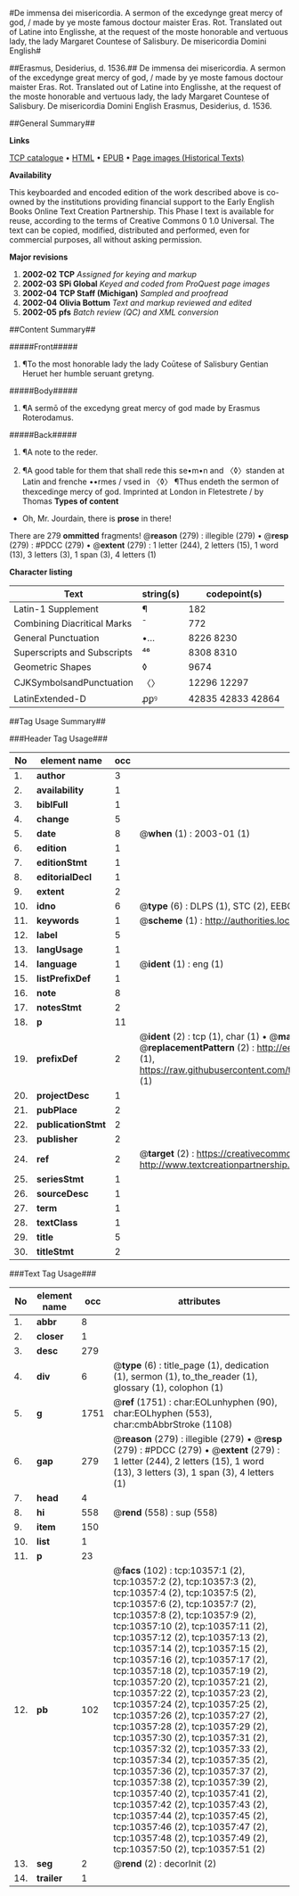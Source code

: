 #De immensa dei misericordia. A sermon of the excedynge great mercy of god, / made by ye moste famous doctour maister Eras. Rot. Translated out of Latine into Englisshe, at the request of the moste honorable and vertuous lady, the lady Margaret Countese of Salisbury. De misericordia Domini English#

##Erasmus, Desiderius, d. 1536.##
De immensa dei misericordia. A sermon of the excedynge great mercy of god, / made by ye moste famous doctour maister Eras. Rot. Translated out of Latine into Englisshe, at the request of the moste honorable and vertuous lady, the lady Margaret Countese of Salisbury.
De misericordia Domini English
Erasmus, Desiderius, d. 1536.

##General Summary##

**Links**

[TCP catalogue](http://www.ota.ox.ac.uk/tcp/)  • 
[HTML](http://tei.it.ox.ac.uk/tcp/Texts-HTML/free/A00/A00356.html)  • 
[EPUB](http://tei.it.ox.ac.uk/tcp/Texts-EPUB/free/A00/A00356.epub) • 
[Page images (Historical Texts)](https://data.historicaltexts.jisc.ac.uk/view?pubId=eebo-99845455e&pageId=eebo-99845455e-10357-1)

**Availability**

This keyboarded and encoded edition of the
	       work described above is co-owned by the institutions
	       providing financial support to the Early English Books
	       Online Text Creation Partnership. This Phase I text is
	       available for reuse, according to the terms of Creative
	       Commons 0 1.0 Universal. The text can be copied,
	       modified, distributed and performed, even for
	       commercial purposes, all without asking permission.

**Major revisions**

1. __2002-02__ __TCP__ *Assigned for keying and markup*
1. __2002-03__ __SPi Global__ *Keyed and coded from ProQuest page images*
1. __2002-04__ __TCP Staff (Michigan)__ *Sampled and proofread*
1. __2002-04__ __Olivia Bottum__ *Text and markup reviewed and edited*
1. __2002-05__ __pfs__ *Batch review (QC) and XML conversion*

##Content Summary##

#####Front#####

1. ¶To the most honorable lady the lady Coūtese of Salisbury Gentian Heruet her humble seruant gretyng.

#####Body#####

1. ¶A sermō of the excedyng great mercy of god made by Erasmus Roterodamus.

#####Back#####

1. ¶A note to the reder.

1. ¶A good table for them that shall rede this se•m•n and 〈◊〉standen at Latin and frenche ••rmes / vsed in 〈◊〉
¶Thus endeth the sermon of thexcedinge mercy of god. Imprinted at London in Fletestrete / by Thomas 
**Types of content**

  * Oh, Mr. Jourdain, there is **prose** in there!

There are 279 **ommitted** fragments! 
 @__reason__ (279) : illegible (279)  •  @__resp__ (279) : #PDCC (279)  •  @__extent__ (279) : 1 letter (244), 2 letters (15), 1 word (13), 3 letters (3), 1 span (3), 4 letters (1)

**Character listing**


|Text|string(s)|codepoint(s)|
|---|---|---|
|Latin-1 Supplement|¶|182|
|Combining             Diacritical Marks|̄|772|
|General Punctuation|•…|8226 8230|
|Superscripts             and Subscripts|⁴⁶|8308 8310|
|Geometric Shapes|◊|9674|
|CJKSymbolsandPunctuation|〈〉|12296 12297|
|LatinExtended-D|ꝓꝑꝰ|42835 42833 42864|

##Tag Usage Summary##

###Header Tag Usage###

|No|element name|occ|attributes|
|---|---|---|---|
|1.|__author__|3||
|2.|__availability__|1||
|3.|__biblFull__|1||
|4.|__change__|5||
|5.|__date__|8| @__when__ (1) : 2003-01 (1)|
|6.|__edition__|1||
|7.|__editionStmt__|1||
|8.|__editorialDecl__|1||
|9.|__extent__|2||
|10.|__idno__|6| @__type__ (6) : DLPS (1), STC (2), EEBO-CITATION (1), PROQUEST (1), VID (1)|
|11.|__keywords__|1| @__scheme__ (1) : http://authorities.loc.gov/ (1)|
|12.|__label__|5||
|13.|__langUsage__|1||
|14.|__language__|1| @__ident__ (1) : eng (1)|
|15.|__listPrefixDef__|1||
|16.|__note__|8||
|17.|__notesStmt__|2||
|18.|__p__|11||
|19.|__prefixDef__|2| @__ident__ (2) : tcp (1), char (1)  •  @__matchPattern__ (2) : ([0-9\-]+):([0-9IVX]+) (1), (.+) (1)  •  @__replacementPattern__ (2) : http://eebo.chadwyck.com/downloadtiff?vid=$1&page=$2 (1), https://raw.githubusercontent.com/textcreationpartnership/Texts/master/tcpchars.xml#$1 (1)|
|20.|__projectDesc__|1||
|21.|__pubPlace__|2||
|22.|__publicationStmt__|2||
|23.|__publisher__|2||
|24.|__ref__|2| @__target__ (2) : https://creativecommons.org/publicdomain/zero/1.0/ (1), http://www.textcreationpartnership.org/docs/. (1)|
|25.|__seriesStmt__|1||
|26.|__sourceDesc__|1||
|27.|__term__|1||
|28.|__textClass__|1||
|29.|__title__|5||
|30.|__titleStmt__|2||


###Text Tag Usage###

|No|element name|occ|attributes|
|---|---|---|---|
|1.|__abbr__|8||
|2.|__closer__|1||
|3.|__desc__|279||
|4.|__div__|6| @__type__ (6) : title_page (1), dedication (1), sermon (1), to_the_reader (1), glossary (1), colophon (1)|
|5.|__g__|1751| @__ref__ (1751) : char:EOLunhyphen (90), char:EOLhyphen (553), char:cmbAbbrStroke (1108)|
|6.|__gap__|279| @__reason__ (279) : illegible (279)  •  @__resp__ (279) : #PDCC (279)  •  @__extent__ (279) : 1 letter (244), 2 letters (15), 1 word (13), 3 letters (3), 1 span (3), 4 letters (1)|
|7.|__head__|4||
|8.|__hi__|558| @__rend__ (558) : sup (558)|
|9.|__item__|150||
|10.|__list__|1||
|11.|__p__|23||
|12.|__pb__|102| @__facs__ (102) : tcp:10357:1 (2), tcp:10357:2 (2), tcp:10357:3 (2), tcp:10357:4 (2), tcp:10357:5 (2), tcp:10357:6 (2), tcp:10357:7 (2), tcp:10357:8 (2), tcp:10357:9 (2), tcp:10357:10 (2), tcp:10357:11 (2), tcp:10357:12 (2), tcp:10357:13 (2), tcp:10357:14 (2), tcp:10357:15 (2), tcp:10357:16 (2), tcp:10357:17 (2), tcp:10357:18 (2), tcp:10357:19 (2), tcp:10357:20 (2), tcp:10357:21 (2), tcp:10357:22 (2), tcp:10357:23 (2), tcp:10357:24 (2), tcp:10357:25 (2), tcp:10357:26 (2), tcp:10357:27 (2), tcp:10357:28 (2), tcp:10357:29 (2), tcp:10357:30 (2), tcp:10357:31 (2), tcp:10357:32 (2), tcp:10357:33 (2), tcp:10357:34 (2), tcp:10357:35 (2), tcp:10357:36 (2), tcp:10357:37 (2), tcp:10357:38 (2), tcp:10357:39 (2), tcp:10357:40 (2), tcp:10357:41 (2), tcp:10357:42 (2), tcp:10357:43 (2), tcp:10357:44 (2), tcp:10357:45 (2), tcp:10357:46 (2), tcp:10357:47 (2), tcp:10357:48 (2), tcp:10357:49 (2), tcp:10357:50 (2), tcp:10357:51 (2)|
|13.|__seg__|2| @__rend__ (2) : decorInit (2)|
|14.|__trailer__|1||
